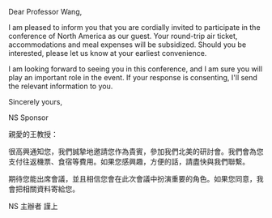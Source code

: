 Dear Professor Wang,

I am pleased to inform you that you are cordially invited to participate
in the conference of North America as our guest. Your round-trip air
ticket, accommodations and meal expenses will be subsidized. Should you
be interested, please let us know at your earliest convenience.

I am looking forward to seeing you in this conference, and I am sure you
will play an important role in the event. If your response is
consenting, I\'ll send the relevant information to you.

Sincerely yours,

NS Sponsor

親愛的王教授：

很高興通知您，我們誠摯地邀請您作為貴賓，參加我們北美的研討會。我們會為您支付往返機票、食宿等費用。如果您感興趣，方便的話，請盡快與我們聯繫。

期待您能出席會議，並且相信您會在此次會議中扮演重要的角色。如果您同意，我會把相關資料寄給您。

NS 主辦者 謹上

